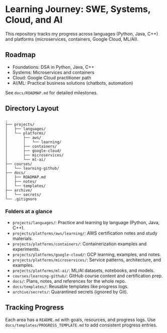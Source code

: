 # Learning Journey: SWE, Systems, Cloud, and AI

This repository tracks my progress across languages (Python, Java, C++) and platforms (microservices, containers, Google Cloud, ML/AI).

## Roadmap
- Foundations: DSA in Python, Java, C++
- Systems: Microservices and containers
- Cloud: Google Cloud practitioner path
- AI/ML: Practical business solutions (chatbots, automation)

See `docs/ROADMAP.md` for detailed milestones.

## Directory Layout
```
.
├── projects/
│   ├── languages/
│   └── platforms/
│       ├── aws/
│       │   └── learning/
│       ├── containers/
│       ├── google-cloud/
│       ├── microservices/
│       └── ml-ai/
├── courses/
│   └── learning-github/
├── docs/
│   ├── ROADMAP.md
│   ├── notes/
│   └── templates/
├── archive/
│   └── secrets/
└── .gitignore
```

### Folders at a glance
- `projects/languages/`: Practice and learning by language (Python, Java, C++).
- `projects/platforms/aws/learning/`: AWS certification notes and study materials.
- `projects/platforms/containers/`: Containerization examples and experiments.
- `projects/platforms/google-cloud/`: GCP learning, examples, and notes.
- `projects/platforms/microservices/`: Service patterns, architecture, and examples.
- `projects/platforms/ml-ai/`: ML/AI datasets, notebooks, and models.
- `courses/learning-github/`: GitHub course content and certification prep.
- `docs/`: Plans, notes, and references for the whole repo.
- `docs/templates/`: Reusable templates like progress logs.
- `archive/secrets/`: Quarantined secrets (ignored by Git).

## Tracking Progress
Each area has a `README.md` with goals, resources, and progress logs. Use `docs/templates/PROGRESS_TEMPLATE.md` to add consistent progress entries.